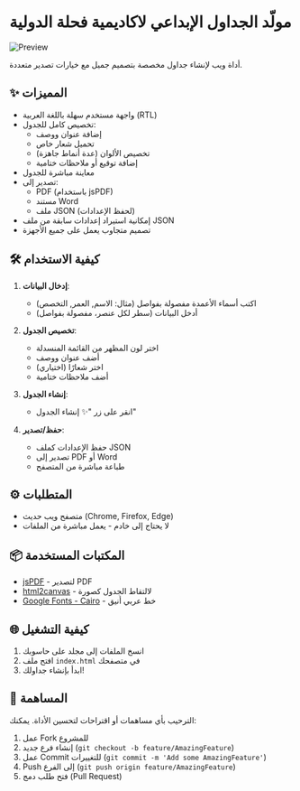 
# مولّد الجداول الإبداعي لاكاديمية فحلة الدولية

![Preview](preview.png) <!-- Ajoutez une capture d'écran si disponible -->

أداة ويب لإنشاء جداول مخصصة بتصميم جميل مع خيارات تصدير متعددة.

## ✨ المميزات

- واجهة مستخدم سهلة باللغة العربية (RTL)
- تخصيص كامل للجدول:
  - إضافة عنوان ووصف
  - تحميل شعار خاص
  - تخصيص الألوان (عدة أنماط جاهزة)
  - إضافة توقيع أو ملاحظات ختامية
- معاينة مباشرة للجدول
- تصدير إلى:
  - PDF (باستخدام jsPDF)
  - مستند Word
  - ملف JSON (لحفظ الإعدادات)
- إمكانية استيراد إعدادات سابقة من ملف JSON
- تصميم متجاوب يعمل على جميع الأجهزة

## 🛠️ كيفية الاستخدام

1. **إدخال البيانات**:
   - اكتب أسماء الأعمدة مفصولة بفواصل (مثال: الاسم, العمر, التخصص)
   - أدخل البيانات (سطر لكل عنصر، مفصولة بفواصل)

2. **تخصيص الجدول**:
   - اختر لون المظهر من القائمة المنسدلة
   - أضف عنوان ووصف
   - اختر شعارًا (اختياري)
   - أضف ملاحظات ختامية

3. **إنشاء الجدول**:
   - انقر على زر "✨ إنشاء الجدول"

4. **حفظ/تصدير**:
   - حفظ الإعدادات كملف JSON
   - تصدير إلى PDF أو Word
   - طباعة مباشرة من المتصفح

## ⚙️ المتطلبات

- متصفح ويب حديث (Chrome, Firefox, Edge)
- لا يحتاج إلى خادم - يعمل مباشرة من الملفات

## 📦 المكتبات المستخدمة

- [jsPDF](https://parall.ax/products/jspdf) - لتصدير PDF
- [html2canvas](https://html2canvas.hertzen.com/) - لالتقاط الجدول كصورة
- [Google Fonts - Cairo](https://fonts.google.com/specimen/Cairo) - خط عربي أنيق

## 🌐 كيفية التشغيل

1. انسخ الملفات إلى مجلد على حاسوبك
2. افتح ملف `index.html` في متصفحك
3. ابدأ بإنشاء جداولك!

## 🤝 المساهمة

الترحيب بأي مساهمات أو اقتراحات لتحسين الأداة. يمكنك:

1. عمل Fork للمشروع
2. إنشاء فرع جديد (`git checkout -b feature/AmazingFeature`)
3. عمل Commit للتغييرات (`git commit -m 'Add some AmazingFeature'`)
4. Push إلى الفرع (`git push origin feature/AmazingFeature`)
5. فتح طلب دمج (Pull Request)



